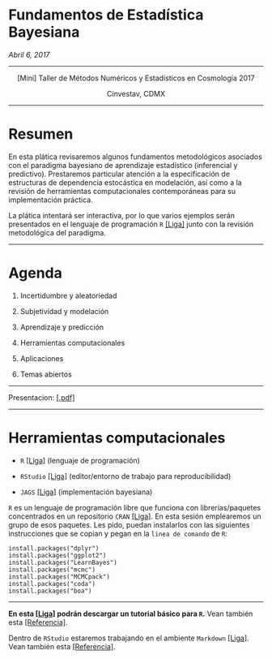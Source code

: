 # Fundamentos de Estadística Bayesiana

_Abril 6, 2017_

------
<center>
[Mini] Taller de Métodos Numéricos y Estadísticos en Cosmología 2017

Cinvestav, CDMX
</center>

------

# Resumen

En esta plática revisaremos algunos fundamentos metodológicos asociados con el paradigma bayesiano de aprendizaje estadístico (inferencial y predictivo). Prestaremos particular atención a la especificación de estructuras de dependencia estocástica en modelación, así como a la revisión de herramientas computacionales contemporáneas para su implementación práctica.

La plática intentará ser interactiva, por lo que varios ejemplos serán presentados en el lenguaje de programación `R` <a href="https://www.r-project.org/">[Liga]</a> junto con la revisión metodológica del paradigma. 

------

# Agenda

1. Incertidumbre y aleatoriedad

2. Subjetividad y modelación 

3. Aprendizaje y predicción

3. Herramientas computacionales

5. Aplicaciones

6. Temas abiertos

------

Presentacion: <a href="https://github.com/jcmartinezovando/17-04.Cinvestav_Taller/blob/master/17-04.Cinvestav_TallerBayes.pdf">[.pdf]</a>

------

# Herramientas computacionales

* `R` <a href="https://www.r-project.org/">[Liga]</a> (lenguaje de programación)

* `RStudio` <a href="https://www.rstudio.com/">[Liga]</a> (editor/entorno de trabajo para reproducibilidad)

* `JAGS` <a href="http://mcmc-jags.sourceforge.net/">[Liga]</a> (implementación bayesiana)

`R` es un lenguaje de programación libre que funciona con librerías/paquetes concentrados en un repositorio `CRAN` <a href="https://cran.r-project.org/">[Liga]</a>. En esta sesión emplearemos un grupo de esos paquetes. Les pido, puedan instalarlos con las siguientes instrucciones que se copian y pegan en la `linea de comando` de `R`:

```
install.packages("dplyr")
install.packages("ggplot2")
install.packages("LearnBayes")
install.packages("mcmc")
install.packages("MCMCpack")
install.packages("coda")
install.packages("boa")
```
------

**En esta <a href="https://cran.r-project.org/doc/contrib/Paradis-rdebuts_en.pdf">[Liga]</a> podrán descargar un tutorial básico para `R`.** Vean también esta <a href="https://cran.r-project.org/doc/contrib/Short-refcard.pdf">[Referencia]</a>.

Dentro de `RStudio` estaremos trabajando en el ambiente `Markdown` <a href="http://rmarkdown.rstudio.com/">[Liga]</a>. Vean también esta <a href="https://guides.github.com/pdfs/markdown-cheatsheet-online.pdf">[Referencia]</a>.
